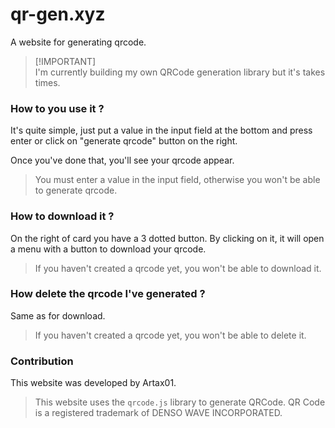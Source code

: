 # qr-gen.xyz

A website for generating qrcode.  

> [!IMPORTANT]\
> I'm currently building my own QRCode generation library but it's takes times.  

### How to you use it ?

It's quite simple, just put a value in the input field at the bottom and press enter or click on "generate qrcode" button on the right.

Once you've done that, you'll see your qrcode appear.

> You must enter a value in the input field, otherwise you won't be able to generate qrcode.

### How to download it ?

On the right of card you have a 3 dotted button. By clicking on it, it will open a menu with a button to download your qrcode.

> If you haven't created a qrcode yet, you won't be able to download it.

### How delete the qrcode I've generated ?

Same as for download.

> If you haven't created a qrcode yet, you won't be able to delete it.

### Contribution

This website was developed by Artax01.

> This website uses the ```qrcode.js``` library to generate QRCode. QR Code is a registered trademark of DENSO WAVE INCORPORATED.
